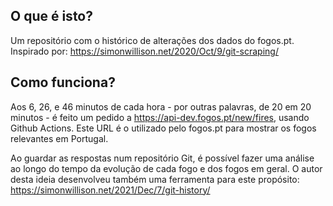## O que é isto?
Um repositório com o histórico de alterações dos dados do fogos.pt. Inspirado por: https://simonwillison.net/2020/Oct/9/git-scraping/

## Como funciona?

Aos 6, 26, e 46 minutos de cada hora - por outras palavras, de 20 em 20 minutos - é feito um pedido a https://api-dev.fogos.pt/new/fires, usando Github Actions. Este URL é o utilizado pelo fogos.pt para mostrar os fogos relevantes em Portugal.

Ao guardar as respostas num repositório Git, é possível fazer uma análise ao longo do tempo da evolução de cada fogo e dos fogos em geral. O autor desta ideia desenvolveu também uma ferramenta para este propósito: https://simonwillison.net/2021/Dec/7/git-history/
